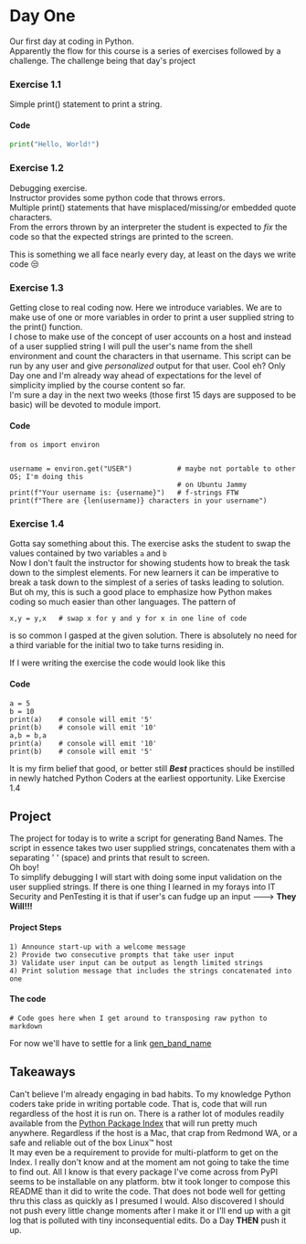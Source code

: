 # Day One

Our first day at coding in Python.  
Apparently the flow for this course is a series of exercises followed by a challenge. The challenge being that day's project

### Exercise 1.1
Simple print() statement to print a string.

#### Code
```python
print("Hello, World!")
```

### Exercise 1.2
Debugging exercise.  
Instructor provides some python code that throws errors.  
Multiple print() statements that have misplaced/missing/or embedded quote characters.  
From the errors thrown by an interpreter the student is expected to *fix* the code so that the expected strings are printed to the screen.

This is something we all face nearly every day, at least on the days we write code &#x1F612;

### Exercise 1.3
Getting close to real coding now. Here we introduce variables. We are to make use of one or more variables in order to print a user supplied string to the print() function.  
I chose to make use of the concept of user accounts on a host and instead of a user supplied string I will pull the user's name from the shell environment and count the characters in that username. This script can be run by any user and give *personalized* output for that user. Cool eh? Only Day one and I'm already way ahead of expectations for the level of simplicity implied by the course content so far.  
I'm sure a day in the next two weeks (those first 15 days are supposed to be basic) will be devoted to module import.
 
#### Code
 
```
from os import environ


username = environ.get("USER")           # maybe not portable to other OS; I'm doing this
                                         # on Ubuntu Jammy
print(f"Your username is: {username}")   # f-strings FTW
print(f"There are {len(username)} characters in your username")

```

### Exercise 1.4

Gotta say something about this. The exercise asks the student to swap the values contained by two variables `a` and `b`  
Now I don't fault the instructor for showing students how to break the task down to the simplest elements. For new learners it can be imperative to break a task down to the simplest of a series of tasks leading to solution. But oh my, this is such a good place to emphasize how Python makes coding so much easier than other languages. The pattern of 
```
x,y = y,x   # swap x for y and y for x in one line of code
```
is so common I gasped at the given solution. There is absolutely no need for a third variable for the initial two to take turns residing in.

If I were writing the exercise the code would look like this
#### Code

```
a = 5
b = 10
print(a)    # console will emit '5'
print(b)    # console will emit '10'
a,b = b,a
print(a)    # console will emit '10'
print(b)    # console will emit '5'
```
It is my firm belief that good, or better still ***Best*** practices should be instilled in newly hatched Python Coders at the earliest opportunity. Like Exercise 1.4

## Project

The project for today is to write a script for generating Band Names. The script in essence takes two user supplied strings, concatenates them with a separating ' ' (space) and prints that result to screen.  
Oh boy!  
To simplify debugging I will start with doing some input validation on the user supplied strings. If there is one thing I learned in my forays into IT Security and PenTesting it is that if user's can fudge up an input ---> **They Will!!!**

#### Project Steps

	1) Announce start-up with a welcome message
	2) Provide two consecutive prompts that take user input
	3) Validate user input can be output as length limited strings
	4) Print solution message that includes the strings concatenated into one

#### The code

```
# Code goes here when I get around to transposing raw python to markdown
```
For now we'll have to settle for a link [gen_band_name](./gen_band_name.py)

## Takeaways

Can't believe I'm already engaging in bad habits. To my knowledge Python coders take pride in writing portable code. That is, code that will run regardless of the host it is run on. There is a rather lot of modules readily available from the [Python Package Index](https://pypi.org) that will run pretty much anywhere. Regardless if the host is a Mac, that crap from Redmond WA, or a safe and reliable out of the box Linux&trade; host  
It may even be a requirement to provide for multi-platform to get on the Index. I really don't know and at the moment am not going to take the time to find out. All I know is that every package I've come across from PyPI seems to be installable on any platform.
btw it took longer to compose this README than it did to write the code. That does not bode well for getting thru this class as quickly as I presumed I would.
Also discovered I should not push every little change moments after I make it or I'll end up with a git log that is polluted with tiny inconsequential edits. Do a Day **THEN** push it up.
